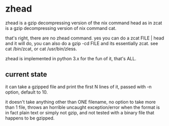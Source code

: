 zhead
=====
zhead is a gzip decompressing version of the nix command head
as in zcat is a gzip decompressing version of nix command cat.

that's right, there are no zhead command. yes you can do a zcat FILE | head
and it will do, you can also do a gzip -cd FILE and its essentially zcat.
see cat /bin/zcat, or cat /usr/bin/zless.

zhead is implemented in python 3.x for the fun of it, that's ALL.

## current state

it can take a gzipped file and print the first N
lines of it, passed with -n option, default to 10.

it doesn't take anything other than ONE filename,
no option to take more than 1 file,
throws an horrible uncaught exception/error when the format is in fact
plain text or simply not gzip, and not tested with a binary file
that happens to be gzipped.
